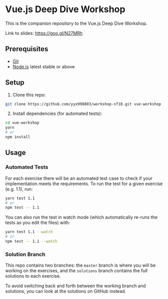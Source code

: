 # Vue.js Deep Dive Workshop

This is the companion repository to the Vue.js Deep Dive Workshop.

Link to slides: https://goo.gl/N27MRh

## Prerequisites

- [Git](https://git-scm.com/)
- [Node.js](https://nodejs.org/en/) latest stable or above

## Setup

1. Clone this repo:

  ``` bash
  git clone https://github.com/yyx990803/workshop-sf18.git vue-workshop
  ```

2. Install dependencies (for automated tests):

  ``` bash
  cd vue-workshop
  yarn
  # or
  npm install
  ```

## Usage

### Automated Tests

For each exercise there will be an automated test case to check if your implementation meets the requirements. To run the test for a given exercise (e.g. 1.1), run:

``` bash
yarn test 1.1
# or
npm test -- 1.1
```

You can also run the test in watch mode (which automatically re-runs the tests as you edit the files) with:

``` bash
yarn test 1.1 --watch
# or
npm test -- 1.1 --watch
```

### Solution Branch

This repo contains two branches: the `master` branch is where you will be working on the exercises, and the `solutions` branch contains the full solutions to each exercise.

To avoid switching back and forth between the working branch and solutions, you can look at the solutions on GitHub instead.
